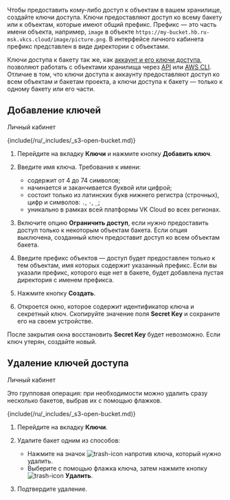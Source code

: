 Чтобы предоставить кому-либо доступ к объектам в вашем хранилище, создайте ключи доступа. Ключи предоставляют доступ 
ко всему бакету или к объектам, которые имеют общий префикс. Префикс — это часть имени объекта, например, `image` в 
объекте `https://my-bucket.hb.ru-msk.vkcs.cloud/image/picture.png`. В интерфейсе личного кабинета префикс представлен в виде директории c объектами.

Ключи доступа к бакету так же, как [аккаунт и его ключи доступа](../../access-management), позволяют работать с объектами хранилища через [API](/ru/tools-for-using-services/api/api-spec/s3-rest-api/) или [AWS CLI](/ru/tools-for-using-services/cli/aws-cli/). Отличие в том, что ключи доступа к аккаунту предоставляют доступ ко всем объектам и бакетам проекта, а ключи доступа к бакету — только к одному бакету или его части.

## Добавление ключей

<tabs>
<tablist>
<tab>Личный кабинет</tab>
</tablist>
<tabpanel>

{include(/ru/_includes/_s3-open-bucket.md)}

1. Перейдите на вкладку **Ключи** и нажмите кнопку **Добавить ключ**.
1. Введите имя ключа. Требования к имени:

   - содержит от 4 до 74 символов;
   - начинается и заканчивается буквой или цифрой;
   - состоит только из латинских букв нижнего регистра (строчных), цифр и символов: `.`, `-`, `_`;
   - уникально в рамках всей платформы VK Cloud во всех регионах.
1. Включите опцию **Ограничить доступ**, если нужно предоставить доступ только к некоторым объектам бакета. Если опция выключена, созданный ключ предоставит доступ ко всем объектам бакета.
1. Введите префикс объектов — доступ будет предоставлен только к тем объектам, имя которых содержит указанный префикс. Если вы указали префикс, которого еще нет в бакете, будет добавлена пустая директория с именем префикса.
1. Нажмите кнопку **Создать**.
1. Откроется окно, которое содержит идентификатор ключа и секретный ключ. Скопируйте значение поля **Secret Key** и сохраните его на своем устройстве.

<warn>

После закрытия окна восстановить **Secret Key** будет невозможно. Если ключ утерян, создайте новый.

</warn>

</tabpanel>
</tabs>

## Удаление ключей доступа

<tabs>
<tablist>
<tab>Личный кабинет</tab>
</tablist>
<tabpanel>

Это групповая операция: при необходимости можно удалить сразу несколько бакетов, выбрав их с помощью флажков.

{include(/ru/_includes/_s3-open-bucket.md)}

1. Перейдите на вкладку **Ключи**.
1. Удалите бакет одним из способов:

   - Нажмите на значок ![trash-icon](/ru/assets/trash-icon.svg "inline") напротив ключа, который нужно удалить.
   - Выберите с помощью флажка ключа, затем нажмите кнопку ![trash-icon](/ru/assets/trash-icon.svg "inline") **Удалить**.
1. Подтвердите удаление.

</tabpanel>
</tabs>
